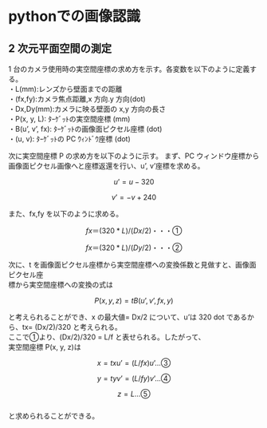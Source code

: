 # pythonでの画像認識

## 2 次元平面空間の測定  
1 台のカメラ使用時の実空間座標の求め方を示す。各変数を以下のように定義する。  
・L(mm):レンズから壁面までの距離  
・(fx,fy):カメラ焦点距離,x 方向.y 方向(dot)  
・Dx,Dy(mm):カメラに映る壁面の x,y 方向の長さ  
・P(x, y, L): ﾀｰｹﾞｯﾄの実空間座標 (mm)  
・B(u’, v’, fx): ﾀｰｹﾞｯﾄの画像面ピクセル座標 (dot)  
・(u, v): ﾀｰｹﾞｯﾄの PC ｳｨﾝﾄﾞｳ座標 (dot)  

次に実空間座標 P の求め方を以下のように示す。 
まず、PC ウィンドウ座標から画像面ピクセル画像へと座標返還を行い、u’, v’座標を求める。  

$$u’ = u - 320$$

$$v’ = -v + 240$$  

また、fx,fy を以下のように求める。 

$$fx＝(320*L)/(Dx/2)・・・①$$  

$$fx＝(320*L)/(Dy/2)・・・②$$

次に、t を画像面ピクセル座標から実空間座標への変換係数と見做すと、画像面ピクセル座  
標から実空間座標への変換の式は  

$$P(x, y, z) = t B(u’, v’, fx,y)$$

と考えられることができ、x の最大値= Dx/2 について、u’は 320 dot であるから、tx= 
(Dx/2)/320 と考えられる。  
ここで①より、(Dx/2)/320 = L/f と表せられる。したがって、  
実空間座標 P(x, y, z)は  

$$x = tx u’ = (L/fx)u’…③$$  

$$y = ty v’ = (L/fy)v’…④$$  

$$z = L…⑤$$  
と求められることができる。  